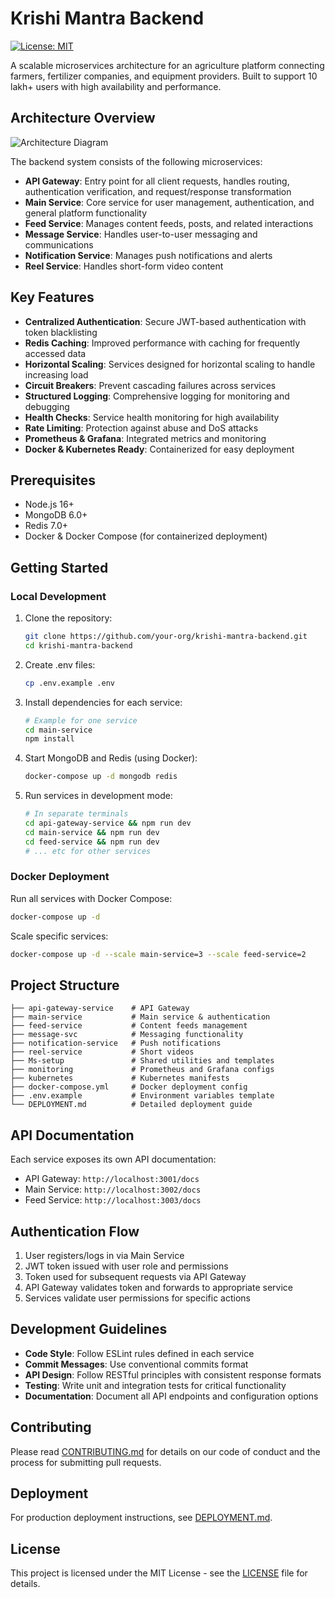 # Krishi Mantra Backend

[![License: MIT](https://img.shields.io/badge/License-MIT-green.svg)](https://opensource.org/licenses/MIT)

A scalable microservices architecture for an agriculture platform connecting farmers, fertilizer companies, and equipment providers. Built to support 10 lakh+ users with high availability and performance.

## Architecture Overview

![Architecture Diagram](https://i.ibb.co/3YdrcDy/krishi-mantra-architecture.png)

The backend system consists of the following microservices:

- **API Gateway**: Entry point for all client requests, handles routing, authentication verification, and request/response transformation
- **Main Service**: Core service for user management, authentication, and general platform functionality
- **Feed Service**: Manages content feeds, posts, and related interactions
- **Message Service**: Handles user-to-user messaging and communications
- **Notification Service**: Manages push notifications and alerts
- **Reel Service**: Handles short-form video content

## Key Features

- **Centralized Authentication**: Secure JWT-based authentication with token blacklisting
- **Redis Caching**: Improved performance with caching for frequently accessed data
- **Horizontal Scaling**: Services designed for horizontal scaling to handle increasing load
- **Circuit Breakers**: Prevent cascading failures across services
- **Structured Logging**: Comprehensive logging for monitoring and debugging
- **Health Checks**: Service health monitoring for high availability
- **Rate Limiting**: Protection against abuse and DoS attacks
- **Prometheus & Grafana**: Integrated metrics and monitoring
- **Docker & Kubernetes Ready**: Containerized for easy deployment

## Prerequisites

- Node.js 16+
- MongoDB 6.0+
- Redis 7.0+
- Docker & Docker Compose (for containerized deployment)

## Getting Started

### Local Development

1. Clone the repository:
   ```bash
   git clone https://github.com/your-org/krishi-mantra-backend.git
   cd krishi-mantra-backend
   ```

2. Create .env files:
   ```bash
   cp .env.example .env
   ```

3. Install dependencies for each service:
   ```bash
   # Example for one service
   cd main-service
   npm install
   ```

4. Start MongoDB and Redis (using Docker):
   ```bash
   docker-compose up -d mongodb redis
   ```

5. Run services in development mode:
   ```bash
   # In separate terminals
   cd api-gateway-service && npm run dev
   cd main-service && npm run dev
   cd feed-service && npm run dev
   # ... etc for other services
   ```

### Docker Deployment

Run all services with Docker Compose:

```bash
docker-compose up -d
```

Scale specific services:

```bash
docker-compose up -d --scale main-service=3 --scale feed-service=2
```

## Project Structure

```
├── api-gateway-service    # API Gateway
├── main-service           # Main service & authentication
├── feed-service           # Content feeds management
├── message-svc            # Messaging functionality
├── notification-service   # Push notifications
├── reel-service           # Short videos
├── Ms-setup               # Shared utilities and templates
├── monitoring             # Prometheus and Grafana configs
├── kubernetes             # Kubernetes manifests
├── docker-compose.yml     # Docker deployment config
├── .env.example           # Environment variables template
└── DEPLOYMENT.md          # Detailed deployment guide
```

## API Documentation

Each service exposes its own API documentation:

- API Gateway: `http://localhost:3001/docs`
- Main Service: `http://localhost:3002/docs`
- Feed Service: `http://localhost:3003/docs`

## Authentication Flow

1. User registers/logs in via Main Service
2. JWT token issued with user role and permissions
3. Token used for subsequent requests via API Gateway
4. API Gateway validates token and forwards to appropriate service
5. Services validate user permissions for specific actions

## Development Guidelines

- **Code Style**: Follow ESLint rules defined in each service
- **Commit Messages**: Use conventional commits format
- **API Design**: Follow RESTful principles with consistent response formats
- **Testing**: Write unit and integration tests for critical functionality
- **Documentation**: Document all API endpoints and configuration options

## Contributing

Please read [CONTRIBUTING.md](CONTRIBUTING.md) for details on our code of conduct and the process for submitting pull requests.

## Deployment

For production deployment instructions, see [DEPLOYMENT.md](DEPLOYMENT.md).

## License

This project is licensed under the MIT License - see the [LICENSE](LICENSE) file for details. 